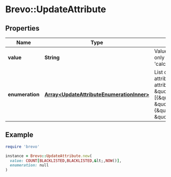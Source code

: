 # Brevo::UpdateAttribute

## Properties

| Name | Type | Description | Notes |
| ---- | ---- | ----------- | ----- |
| **value** | **String** | Value of the attribute to update. Use only if the attribute&#39;s category is &#39;calculated&#39; or &#39;global&#39; | [optional] |
| **enumeration** | [**Array&lt;UpdateAttributeEnumerationInner&gt;**](UpdateAttributeEnumerationInner.md) | List of the values and labels that the attribute can take. Use only if the attribute&#39;s category is \&quot;category\&quot;. For example, [{\&quot;value\&quot;:1, \&quot;label\&quot;:\&quot;male\&quot;}, {\&quot;value\&quot;:2, \&quot;label\&quot;:\&quot;female\&quot;}] | [optional] |

## Example

```ruby
require 'brevo'

instance = Brevo::UpdateAttribute.new(
  value: COUNT[BLACKLISTED,BLACKLISTED,&lt;,NOW()],
  enumeration: null
)
```

